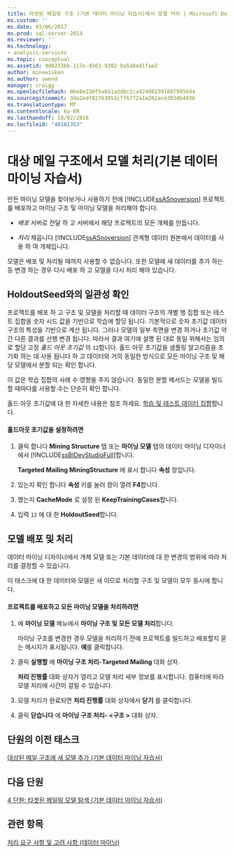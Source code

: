```yaml
---
title: 타겟된 메일링 구조 (기본 데이터 마이닝 자습서)에서 모델 처리 | Microsoft Docs
ms.custom: ''
ms.date: 03/06/2017
ms.prod: sql-server-2014
ms.reviewer: ''
ms.technology:
- analysis-services
ms.topic: conceptual
ms.assetid: 9d8233bb-117e-4563-9302-8a5a8ad1fae2
author: minewiskan
ms.author: owend
manager: craigg
ms.openlocfilehash: 06e8e220f5ab51a3dbc2ca4248023918879956d4
ms.sourcegitcommit: 3da2edf82763852cff6772a1a282ace3034b4936
ms.translationtype: MT
ms.contentlocale: ko-KR
ms.lasthandoff: 10/02/2018
ms.locfileid: "48101353"
---
```

# <a name="processing-models-in-the-targeted-mailing-structure-basic-data-mining-tutorial"></a>대상 메일 구조에서 모델 처리(기본 데이터 마이닝 자습서)
  만든 마이닝 모델을 찾아보거나 사용하기 전에 [!INCLUDE[ssASnoversion](../includes/ssasnoversion-md.md)] 프로젝트를 배포하고 마이닝 구조 및 마이닝 모델을 처리해야 합니다.  
  
-   *배포* 서버로 전달 하 고 서버에서 해당 프로젝트의 모든 개체를 만듭니다.  
  
-   *처리* 채웁니다 [!INCLUDE[ssASnoversion](../includes/ssasnoversion-md.md)] 관계형 데이터 원본에서 데이터를 사용 하 여 개체입니다.  
  
 모델은 배포 및 처리될 때까지 사용할 수 없습니다. 또한 모델에 새 데이터를 추가 하는 등 변경 하는 경우 다시 배포 하 고 모델을 다시 처리 해야 있습니다.  
  
## <a name="ensuring-consistency-with-holdoutseed"></a>HoldoutSeed와의 일관성 확인  
 프로젝트를 배포 하 고 구조 및 모델을 처리할 때 데이터 구조의 개별 행 집합 또는 테스트 집합을 숫자 시드 값을 기반으로 학습에 할당 됩니다. 기본적으로 숫자 초기값 데이터 구조의 특성을 기반으로 계산 됩니다. 그러나 모델의 일부 측면을 변경 하거나 초기값 약간 다른 결과를 선행 변경 됩니다. 따라서 결과 여기에 설명 된 대로 동일 위해서는 임의로 할당 고정 *홀드 아웃 초기값* 의 `12`합니다. 홀드 아웃 초기값을 샘플링 알고리즘을 초기화 하는 데 사용 됩니다 하 고 데이터와 거의 동일한 방식으로 모든 마이닝 구조 및 해당 모델에서 분할 되는 확인 합니다.  
  
 이 값은 학습 집합의 사례 수 영향을 주지 않습니다. 동일한 분할 메서드는 모델을 빌드할 때마다를 사용할 수는 단순히 확인 합니다.  
  
 홀드 아웃 초기값에 대 한 자세한 내용은 참조 하세요. [학습 및 테스트 데이터 집합](../../2014/analysis-services/data-mining/training-and-testing-data-sets.md)합니다.  
  
#### <a name="to-set-the-holdout-seed"></a>홀드아웃 초기값을 설정하려면  
  
1.  클릭 합니다 **Mining Structure** 탭 또는 **마이닝 모델** 탭의 데이터 마이닝 디자이너에서 [!INCLUDE[ssBIDevStudioFull](../includes/ssbidevstudiofull-md.md)]합니다.  
  
     **Targeted Mailing MiningStructure** 에 표시 합니다 **속성** 창입니다.  
  
2.  있는지 확인 합니다 **속성** 키를 눌러 창이 열려 **F4**합니다.  
  
3.  했는지 **CacheMode** 로 설정 된 **KeepTrainingCases**합니다.  
  
4.  입력 `12` 에 대 한 **HoldoutSeed**합니다.  
  
## <a name="deploying-and-processing-the-models"></a>모델 배포 및 처리  
 데이터 마이닝 디자이너에서 개체 모델 또는 기본 데이터에 대 한 변경의 범위에 따라 처리를 결정할 수 있습니다.  
  
 이 태스크에 대 한 데이터와 모델은 새 이므로 처리할 구조 및 모델이 모두 동시에 합니다.  
  
#### <a name="to-deploy-the-project-and-process-all-the-mining-models"></a>프로젝트를 배포하고 모든 마이닝 모델을 처리하려면  
  
1.  에 **마이닝 모델** 메뉴에서 **마이닝 구조 및 모든 모델 처리**합니다.  
  
     마이닝 구조를 변경한 경우 모델을 처리하기 전에 프로젝트를 빌드하고 배포할지 묻는 메시지가 표시됩니다. **예**를 클릭합니다.  
  
2.  클릭 **실행할** 에 **마이닝 구조 처리-Targeted Mailing** 대화 상자.  
  
     **처리 진행률** 대화 상자가 열리고 모델 처리 세부 정보를 표시합니다. 컴퓨터에 따라 모델 처리에 시간이 걸릴 수 있습니다.  
  
3.  모델 처리가 완료되면 **처리 진행률** 대화 상자에서 **닫기** 를 클릭합니다.  
  
4.  클릭 **닫습니다** 에 **마이닝 구조 처리- \<구조 >** 대화 상자.  
  
## <a name="previous-task-in-lesson"></a>단원의 이전 태스크  
 [대상된 메일 구조에 새 모델 추가 &#40;기본 데이터 마이닝 자습서&#41;](../../2014/tutorials/adding-new-models-to-the-targeted-mailing-structure-basic-data-mining-tutorial.md)  
  
## <a name="next-lesson"></a>다음 단원  
 [4 단원: 타겟된 메일링 모델 탐색 &#40;기본 데이터 마이닝 자습서&#41;](../../2014/tutorials/lesson-4-exploring-the-targeted-mailing-models-basic-data-mining-tutorial.md)  
  
## <a name="see-also"></a>관련 항목  
 [처리 요구 사항 및 고려 사항 &#40;데이터 마이닝&#41;](../../2014/analysis-services/data-mining/processing-requirements-and-considerations-data-mining.md)  
  
  
